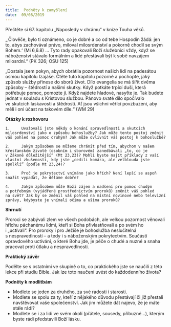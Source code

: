 ```yaml
---
title:  Podněty k zamyšlení
date:  09/08/2019
---
```


Přečtěte si 67. kapitolu „Naposledy v chrámu“ v knize Touha věků.

„‚Člověče, bylo ti oznámeno, co je dobré a co od tebe Hospodin žádá: jen to, abys zachovával právo, miloval milosrdenství a pokorně chodil se svým Bohem.‘ (Mi 6,6.8) ... Tyto rady opakovali Boží služebníci vždy, když se náboženství stávalo formálním a lidé přestávali být k sobě navzájem milosrdní.“ (PK 326; OSU 125)

„Dostala jsem pokyn, abych obrátila pozornost našich lidí na padesátou osmou kapitolu Izajáše. Čtěte tuto kapitolu pozorně a pochopte, jaký způsob služby přinese do sborů život. Dílo evangelia se má šířit dvěma způsoby – štědrostí a našimi skutky. Když potkáte trpící duši, která potřebuje pomoc, pomozte jí. Když najdete hladové, nasyťte je. Tak budete jednat v souladu s Kristovou službou. Pánovo svaté dílo spočívalo ve skutcích laskavosti a štědrosti. Ať jsou všichni věřící povzbuzeni, aby měli i oni účast na takovém díle.“ (WM 29)

**Otázky k rozhovoru**

`1. 	Uvažovali jste někdy o konání spravedlnosti a skutcích milosrdenství jako o způsobu bohoslužby? Jak může tento postoj změnit váš pohled na pomoc druhým? Jak může ovlivnit váš postoj k bohoslužbě?`

`2. 	Jakým způsobem se můžeme chránit před tím, abychom v našem křesťanském životě (osobním i sborovém) zanedbávali „to, co je v Zákoně důležitější“ (Mt 23,23)? Mohli byste najít příklady z vaší vlastní zkušenosti, kdy jste „cedili komára, ale velblouda jste spolkli“ (podle Mt 23,24)?`

`3. 	Proč je pokrytectví vnímáno jako hřích? Není lepší se aspoň snažit vypadat, že děláme dobře?`

`4. 	Jakým způsobem může Boží zájem a nadšení pro pomoc chudým a potřebným (vyjádřené prostřednictvím proroků) změnit váš pohled na svět? Jak by se změnil váš pohled na místní novinové nebo televizní zprávy, kdybyste je vnímali očima a ušima proroků?`

**Shrnutí**

Proroci se zabývali zlem ve všech podobách, ale velkou pozornost věnovali hříchu páchanému lidmi, kteří si Boha přivlastňovali a po svém ho i „uctívali“. Pro proroky i pro Ježíše je bohoslužba neslučitelná s nespravedlností – a tedy i s náboženským pokrytectvím. Součástí opravdového uctívání, o které Bohu jde, je péče o chudé a nuzné a snaha pracovat proti útlaku a nespravedlnosti.

**Praktický závěr**

Podělte se s ostatními ve skupině o to, co praktického jste se naučili z této lekce při studiu Bible. Jak lze toto naučení uvést do každodenního života?

**Podněty k modlitbám**

- Modlete se jeden za druhého, za své radosti i starosti.
- Modlete se spolu za ty, kteří z nějakého důvodu přestávají či již přestali navštěvovat vaše společenství. Jak jim můžete dát najevo, že je máte stále rádi?
- Modlete se i za lidi ve svém okolí (přátele, sousedy, příbuzné…), kterým byste rádi představili Boží lásku.